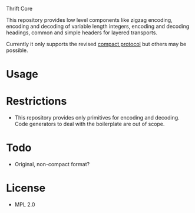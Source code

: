 
Thrift Core

This repository provides low level components like zigzag encoding,
encoding and decoding of variable length integers,
encoding and decoding headings,
common and simple headers for layered transports.

Currently it only supports the revised [compact protocol](https://github.com/apache/thrift/blob/master/doc/specs/thrift-compact-protocol.md) but others may be possible.

# Usage

# Restrictions
 - This repository provides only primitives for encoding and decoding.
   Code generators to deal with the boilerplate are out of scope.

# Todo
 - Original, non-compact format?

# License
 - MPL 2.0

